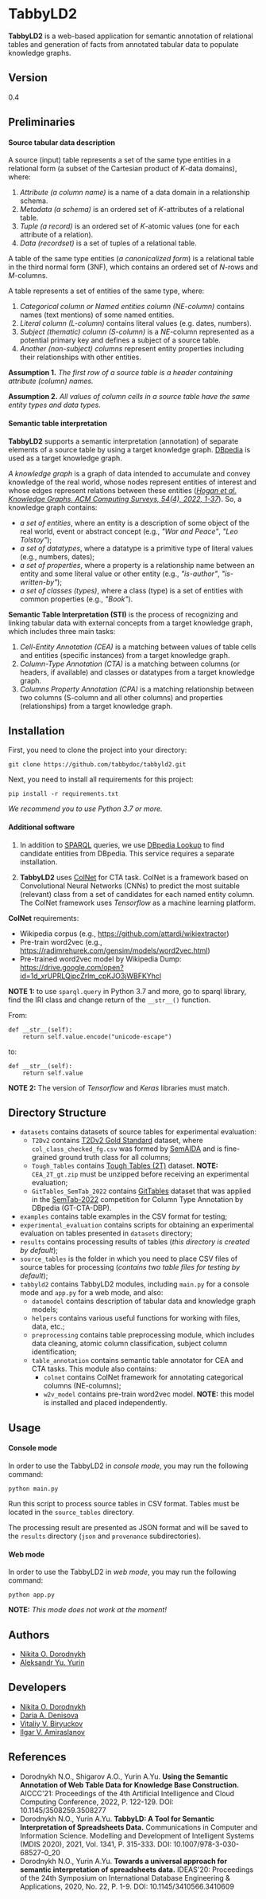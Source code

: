 # TabbyLD2

**TabbyLD2** is a web-based application for semantic annotation of relational tables and generation of facts from annotated tabular data to populate knowledge graphs.

## Version

0.4

## Preliminaries

#### Source tabular data description

A source (input) table represents a set of the same type entities in a relational form (a subset of the Cartesian product of *K*-data domains), where:
1.	*Attribute (a column name)* is a name of a data domain in a relationship schema.
2.	*Metadata (a schema)* is an ordered set of *K*-attributes of a relational table.
3.	*Tuple (a record)* is an ordered set of *K*-atomic values (one for each attribute of a relation).
4.	*Data (recordset)* is a set of tuples of a relational table.

A table of the same type entities (*a canonicalized form*) is a relational table in the third normal form (3NF), which contains an ordered set of *N*-rows and *M*-columns.

A table represents a set of entities of the same type, where:
1.	*Categorical column or Named entities column (NE-column)* contains names (text mentions) of some named entities.
2.	*Literal column (L-column)* contains literal values (e.g. dates, numbers).
3.	*Subject (thematic) column (S-column)* is a *NE*-column represented as a potential primary key and defines a subject of a source table.
4.	*Another (non-subject) columns* represent entity properties including their relationships with other entities.

**Assumption 1.** *The first row of a source table is a header containing attribute (column) names.*

**Assumption 2.** *All values of column cells in a source table have the same entity types and data types.*

#### Semantic table interpretation

**TabbyLD2** supports a semantic interpretation (annotation) of separate elements of a source table by using a target knowledge graph. [DBpedia](https://www.dbpedia.org/) is used as a target knowledge graph.

*A knowledge graph* is a graph of data intended to accumulate and convey knowledge of the real world, whose nodes represent entities of interest and whose edges represent relations between these entities ([*Hogan et al. Knowledge Graphs. ACM Computing Surveys, 54(4), 2022, 1-37*](https://arxiv.org/pdf/2003.02320.pdf)). So, a knowledge graph contains:
* *a set of entities*, where an entity is a description of some object of the real world, event or abstract concept (e.g., *"War and Peace"*, *"Leo Tolstoy"*);
* *a set of datatypes*, where a datatype is a primitive type of literal values (e.g., numbers, dates);
* *a set of properties*, where a property is a relationship name between an entity and some literal value or other entity (e.g., *"is-author"*, *"is-written-by"*);
* *a set of classes (types)*, where a class (type) is a set of entities with common properties (e.g., *"Book"*).

**Semantic Table Interpretation (STI)** is the process of recognizing and linking tabular data with external concepts from a target knowledge graph, which includes three main tasks:
1.	*Cell-Entity Annotation (CEA)* is a matching between values of table cells and entities (specific instances) from a target knowledge graph.
2.	*Column-Type Annotation (CTA)* is a matching between columns (or headers, if available) and classes or datatypes from a target knowledge graph.
3.	*Columns Property Annotation (CPA)* is a matching relationship between two columns (S-column and all other columns) and properties (relationships) from a target knowledge graph.

## Installation

First, you need to clone the project into your directory:

```
git clone https://github.com/tabbydoc/tabbyld2.git
```

Next, you need to install all requirements for this project:

```
pip install -r requirements.txt
```

*We recommend you to use Python 3.7 or more.*

#### Additional software

1. In addition to [SPARQL](https://www.w3.org/TR/rdf-sparql-query/) queries, we use [DBpedia Lookup](https://github.com/dbpedia/dbpedia-lookup) to find candidate entities from DBpedia. This service requires a separate installation.

2. **TabbyLD2** uses [ColNet](https://arxiv.org/abs/1811.01304) for CTA task. ColNet is a framework based on Convolutional Neural Networks (CNNs) to predict the most suitable (relevant) class from a set of candidates for each named entity column. The ColNet framework uses *Tensorflow* as a machine learning platform.

**ColNet** requirements:

* Wikipedia corpus (e.g., https://github.com/attardi/wikiextractor)
* Pre-train word2vec (e.g., https://radimrehurek.com/gensim/models/word2vec.html)
* Pre-trained word2vec model by Wikipedia Dump: https://drive.google.com/open?id=1d_xrUPRLQjpcZrlm_cpKJO3jWBFKYhcl

**NOTE 1:** to use `sparql.query` in Python 3.7 and more, go to sparql library, find the IRI class and change return of the `__str__()` function.

From:
```
def __str__(self):
    return self.value.encode("unicode-escape")
```
to:
```to:
def __str__(self):
    return self.value
```

**NOTE 2:** The version of *Tensorflow* and *Keras* libraries must match.

## Directory Structure

* `datasets` contains datasets of source tables for experimental evaluation:
    * `T2Dv2` contains [T2Dv2 Gold Standard](http://webdatacommons.org/webtables/goldstandardV2.html) dataset, where `col_class_checked_fg.csv` was formed by [SemAIDA](https://github.com/alan-turing-institute/SemAIDA/tree/master/AAAI19/T2Dv2) and is fine-grained ground truth class for all columns;
    * `Tough_Tables` contains [Tough Tables (2T)](https://zenodo.org/record/4246370#.Yf5AO-pBw2w) dataset. **NOTE:** `CEA_2T_gt.zip` must be unzipped before receiving an experimental evaluation;
    * `GitTables_SemTab_2022` contains [GitTables](https://gittables.github.io/) dataset that was applied in the [SemTab-2022](https://sem-tab-challenge.github.io/2022/) competition for Column Type Annotation by DBpedia (GT-CTA-DBP).
* `examples` contains table examples in the CSV format for testing;
* `experimental_evaluation` contains scripts for obtaining an experimental evaluation on tables presented in `datasets` directory;
* `results` contains processing results of tables (*this directory is created by default*);
* `source_tables` is the folder in which you need to place CSV files of source tables for processing (*contains two table files for testing by default*);
* `tabbyld2` contains TabbyLD2 modules, including `main.py` for a console mode and `app.py` for a web mode, and also:
    * `datamodel` contains description of tabular data and knowledge graph models;
    * `helpers` contains various useful functions for working with files, data, etc.;
    * `preprocessing` contains table preprocessing module, which includes data cleaning, atomic column classification, subject column identification;
    * `table_annotation` contains semantic table annotator for CEA and CTA tasks. This module also contains:
        * `colnet` contains ColNet framework for annotating categorical columns (NE-columns);
        * `w2v_model` contains pre-train word2vec model. **NOTE:** this model is installed and placed independently.

## Usage

#### Console mode

In order to use the TabbyLD2 in *console mode*, you may run the following command:

```
python main.py
```

Run this script to process source tables in CSV format. Tables must be located in the `source_tables` directory.

The processing result are presented as JSON format and will be saved to the `results` directory (`json` and `provenance` subdirectories).

#### Web mode

In order to use the TabbyLD2 in *web mode*, you may run the following command:

```
python app.py
```

**NOTE:** *This mode does not work at the moment!*

## Authors

* [Nikita O. Dorodnykh](mailto:tualatin32@mail.ru)
* [Aleksandr Yu. Yurin](mailto:j80@yandex.ru)

## Developers

* [Nikita O. Dorodnykh](mailto:tualatin32@mail.ru)
* [Daria A. Denisova](mailto:daryalich@mail.ru)
* [Vitaliy V. Biryuckov](mailto:stukov.biryuckov2017@yandex.ru)
* [Ilgar V. Amiraslanov](mailto:ilgar-amiraslanov@mail.ru)

## References

* Dorodnykh N.O., Shigarov A.O., Yurin A.Yu. **Using the Semantic Annotation of Web Table Data for Knowledge Base Construction.** AICCC'21: Proceedings of the 4th Artificial Intelligence and Cloud Computing Conference, 2022, P. 122-129. DOI: 10.1145/3508259.3508277
* Dorodnykh N.O., Yurin A.Yu. **TabbyLD: A Tool for Semantic Interpretation of Spreadsheets Data.** Communications in Computer and Information Science. Modelling and Development of Intelligent Systems (MDIS 2020), 2021, Vol. 1341, P. 315-333. DOI: 10.1007/978-3-030-68527-0_20
* Dorodnykh N.O., Yurin A.Yu. **Towards a universal approach for semantic interpretation of spreadsheets data.** IDEAS'20: Proceedings of the 24th Symposium on International Database Engineering & Applications, 2020, No. 22, P. 1-9. DOI: 10.1145/3410566.3410609